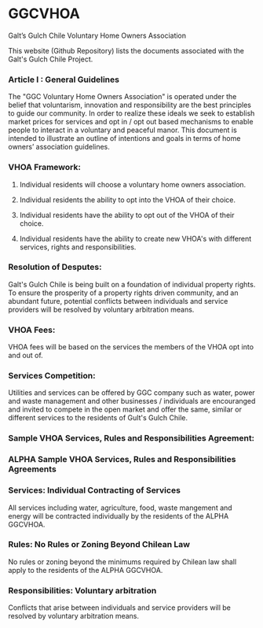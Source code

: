 GGCVHOA
=======

Galt’s Gulch Chile Voluntary Home Owners Association

This website (Github Repository) lists the documents associated with the Galt's Gulch Chile Project.

### Article I : General Guidelines

The "GGC Voluntary Home Owners Association" is operated under the belief that voluntarism, innovation and responsibility are the best principles to guide our community. In order to realize these ideals we seek to establish market prices for services and opt in / opt out based mechanisms to enable people to interact in a voluntary and peaceful manor. This document is intended to illustrate an outline of intentions and goals in terms of home owners’ association guidelines. 

### VHOA Framework:

1. Individual residents will choose a voluntary home owners association.

2. Individual residents the ability to opt into the VHOA of their choice.

3. Individual residents have the ability to opt out of the VHOA of their choice.

4. Individual residents have the ability to create new VHOA's with different services, rights and responsibilities.

### Resolution of Desputes:

Galt's Gulch Chile is being built on a foundation of individual property rights. To ensure the prosperity of a property rights driven community, and an abundant future, potential conflicts between individuals and service providers will be resolved by voluntary arbitration means.

### VHOA Fees:

VHOA fees will be based on the services the members of the VHOA opt into and out of. 

### Services Competition:

Utilities and services can be offered by GGC company such as water, power and waste management and other businesses / individuals are encouranged and invited to compete in the open market and offer the same, similar or different services to the residents of Gult's Gulch Chile. 

### Sample VHOA Services, Rules and Responsibilities Agreement:

### ALPHA Sample VHOA Services, Rules and Responsibilities Agreements

### Services: Individual Contracting of Services

All services including water, agriculture, food, waste mangement and energy will be contracted individually by the residents of the ALPHA GGCVHOA.

### Rules: No Rules or Zoning Beyond Chilean Law

No rules or zoning beyond the minimums required by Chilean law shall apply to the residents of the ALPHA GGCVHOA.

### Responsibilities: Voluntary arbitration 

Conflicts that arise between individuals and service providers will be resolved by voluntary arbitration means.
